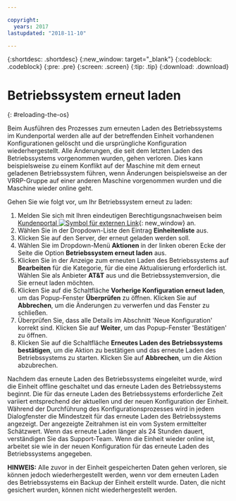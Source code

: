 ```yaml
---

copyright:
  years: 2017
lastupdated: "2018-11-10"

---
```


{:shortdesc: .shortdesc}
{:new_window: target="_blank"}
{:codeblock: .codeblock}
{:pre: .pre}
{:screen: .screen}
{:tip: .tip}
{:download: .download}

# Betriebssystem erneut laden
{: #reloading-the-os}

Beim Ausführen des Prozesses zum erneuten Laden des Betriebssystems im Kundenportal werden alle auf der betreffenden Einheit vorhandenen Konfigurationen gelöscht und die ursprüngliche Konfiguration wiederhergestellt. Alle Änderungen, die seit dem letzten Laden des Betriebssystems vorgenommen wurden, gehen verloren. Dies kann beispielsweise zu einem Konflikt auf der Maschine mit dem erneut geladenen Betriebssystem führen, wenn Änderungen beispielsweise an der VRRP-Gruppe auf einer anderen Maschine vorgenommen wurden und die Maschine wieder online geht.

Gehen Sie wie folgt vor, um Ihr Betriebssystem erneut zu laden:

1. Melden Sie sich mit Ihren eindeutigen Berechtigungsnachweisen beim [Kundenportal ![Symbol für externen Link](../../icons/launch-glyph.svg "Symbol für externen Link")](https://control.softlayer.com/){: new_window} an.
2. Wählen Sie in der Dropdown-Liste den Eintrag **Einheitenliste** aus.
3. Klicken Sie auf den Server, der erneut geladen werden soll.
4. Wählen Sie im Dropdown-Menü **Aktionen** in der linken oberen Ecke der Seite die Option **Betriebssystem erneut laden** aus.
5. Klicken Sie in der Anzeige zum erneuten Laden des Betriebssystems auf **Bearbeiten** für die Kategorie, für die eine Aktualisierung erforderlich ist. Wählen Sie als Anbieter **AT&T** aus und die Betriebssystemversion, die Sie erneut laden möchten.
6. Klicken Sie auf die Schaltfläche **Vorherige Konfiguration erneut laden**, um das Popup-Fenster **Überprüfen** zu öffnen. Klicken Sie auf **Abbrechen**, um die Änderungen zu verwerfen und das Fenster zu schließen.
7. Überprüfen Sie, dass alle Details im Abschnitt 'Neue Konfiguration' korrekt sind. Klicken Sie auf **Weiter**, um das Popup-Fenster 'Bestätigen' zu öffnen.
8. Klicken Sie auf die Schaltfläche **Erneutes Laden des Betriebssystems bestätigen**, um die Aktion zu bestätigen und das erneute Laden des Betriebssystems zu starten. Klicken Sie auf **Abbrechen**, um die Aktion abzubrechen.

Nachdem das erneute Laden des Betriebssystems eingeleitet wurde, wird die Einheit offline geschaltet und das erneute Laden des Betriebssystems beginnt. Die für das erneute Laden des Betriebssystems erforderliche Zeit variiert entsprechend der aktuellen und der neuen Konfiguration der Einheit. Während der Durchführung des Konfigurationsprozesses wird in jedem Dialogfenster die Mindestzeit für das erneute Laden des Betriebssystems angezeigt. Der angezeigte Zeitrahmen ist ein vom System ermittelter Schätzwert. Wenn das erneute Laden länger als 24 Stunden dauert, verständigen Sie das Support-Team. Wenn die Einheit wieder online ist, arbeitet sie wie in der neuen Konfiguration für das erneute Laden des Betriebssystems angegeben. 

**HINWEIS:** Alle zuvor in der Einheit gespeicherten Daten gehen verloren, sie können jedoch wiederhergestellt werden, wenn vor dem erneuten Laden des Betriebssystems ein Backup der Einheit erstellt wurde. Daten, die nicht gesichert wurden, können nicht wiederhergestellt werden.
